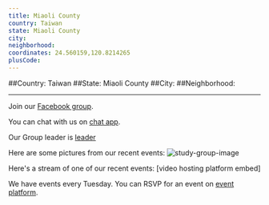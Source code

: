 ```yaml
---
title: Miaoli County
country: Taiwan
state: Miaoli County
city: 
neighborhood: 
coordinates: 24.560159,120.8214265
plusCode:
---
```


##Country: Taiwan
##State: Miaoli County
##City: 
##Neighborhood: 
*****
Join our [Facebook group](https://www.facebook.com/groups/free.code.camp.miaoli/).

You can chat with us on [chat app]().

Our Group leader is [leader]()

Here are some pictures from our recent events:
![study-group-image]()

Here's a stream of one of our recent events:
[video hosting platform embed]

We have events every Tuesday. You can RSVP for an event on [event platform]().
